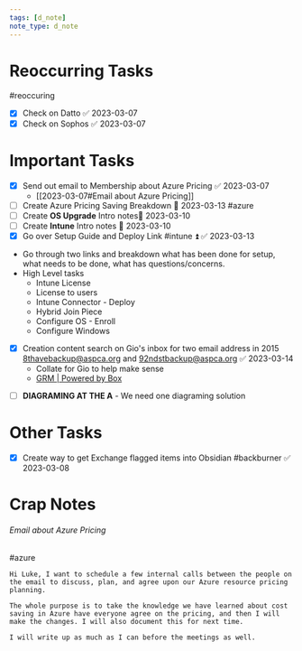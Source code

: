 ```yaml
---
tags: [d_note]
note_type: d_note
---
```


# Reoccurring Tasks

#reoccuring

- [x] Check on Datto ✅ 2023-03-07
- [x] Check on Sophos ✅ 2023-03-07

# Important Tasks
- [x] Send out email to Membership about Azure Pricing ✅ 2023-03-07
	- [[2023-03-07#Email about Azure Pricing]]
- [ ] Create Azure Pricing Saving Breakdown 📅 2023-03-13 #azure 
- [ ] Create **OS Upgrade** Intro notes📅 2023-03-10 
- [ ] Create **Intune** Intro notes 📅 2023-03-10
- [x] Go over Setup Guide and Deploy Link #intune ⏫ ✅ 2023-03-13
- Go through two links and breakdown what has been done for setup, what needs to be done, what has questions/concerns.
- High Level tasks
	- Intune License
	- License to users
	- Intune Connector - Deploy
	- Hybrid Join Piece
	- Configure OS - Enroll
	- Configure Windows
- [x] Creation content search on Gio's inbox for two email address in 2015 8thavebackup@aspca.org and 92ndstbackup@aspca.org ✅ 2023-03-14
	- Collate for Gio to help make sense
	- [GRM | Powered by Box](https://aspca.app.box.com/folder/198028166542)
* [ ] **DIAGRAMING AT THE A** - We need one diagraming solution

# Other Tasks
- [x] Create way to get Exchange flagged items into Obsidian #backburner ✅ 2023-03-08

# Crap Notes

###### Email about Azure Pricing
#azure 
```
Hi Luke, I want to schedule a few internal calls between the people on the email to discuss, plan, and agree upon our Azure resource pricing planning.

The whole purpose is to take the knowledge we have learned about cost saving in Azure have everyone agree on the pricing, and then I will make the changes. I will also document this for next time.

I will write up as much as I can before the meetings as well.
```
